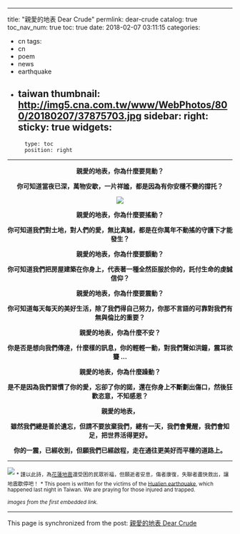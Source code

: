 
---
title: "親愛的地表 Dear Crude"
permlink: dear-crude
catalog: true
toc_nav_num: true
toc: true
date: 2018-02-07 03:11:15
categories:
- cn
tags:
- cn
- poem
- news
- earthquake
- taiwan
thumbnail: http://img5.cna.com.tw/www/WebPhotos/800/20180207/37875703.jpg
sidebar:
    right:
        sticky: true
widgets:
    -
        type: toc
        position: right
---


<center><b>親愛的地表，你為什麼要晃動？
<br>

你可知道當夜已深，萬物安歇，一片祥謐，都是因為有你安穩不變的撐托？

![](http://img5.cna.com.tw/www/WebPhotos/800/20180207/37875703.jpg)

親愛的地表，你為什麼要搖動？

你可知道我們對土地，對人們的愛，無比真誠，都是在你萬年不動搖的守護下才能發生？

親愛的地表，你為什麼要顫動？

你可知道我們把房屋建築在你身上，代表著一種全然臣服於你的，託付生命的虔誠信仰？

親愛的地表，你為什麼要震動？

你可知道每天每天的美好生活，除了我們得自己努力，你那不言語的可靠對我們有無與倫比的重要？

親愛的地表，你為什麼不安？

你是否是想向我們傳達，什麼樣的訊息，你的輕輕一動，對我們聲如洪鐘，震耳欲聾 ...

親愛的地表，你為什麼躁動？

是不是因為我們習慣了你的愛，忘卻了你的諾，還在你身上不斷劃出傷口，然後狂歡恣意，不知感恩？

親愛的地表，

雖然我們總是善於遺忘，但請不要放棄我們，總有一天，我們會覺醒，我們會知足，把世界活得更好。

你的一震，已經收到，但願我們已經啟程，走在通往更美好而平穩的道路上。</b></center>

****

![](http://img5.cna.com.tw/www/WebPhotos/800/20180207/23233719.jpg)
<sub>* 謹以此詩，為[花蓮地震](http://www.cna.com.tw/news/firstnews/201802075002-1.aspx)還受困的民眾祈福，但願逝者安息，傷者康復，失聯者盡快救出，讓地震歇停吧！</sub>
<sub>* This poem is written for the victims of the [Hualien earthquake](http://www.bbc.com/news/world-asia-42966916), which happened last night in Taiwan. We are praying for those injured and trapped.</sub>

<sub>*images from the first embedded link.*</sub>

- - -

This page is synchronized from the post: [親愛的地表 Dear Crude](https://steemit.com/@deanliu/dear-crude)
